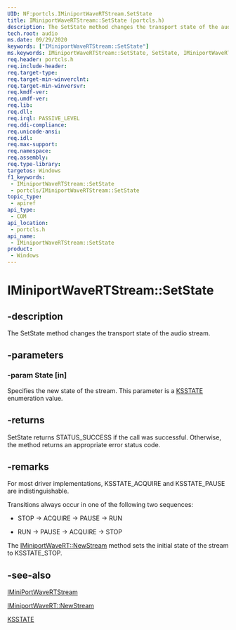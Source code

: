 ```yaml
---
UID: NF:portcls.IMiniportWaveRTStream.SetState
title: IMiniportWaveRTStream::SetState (portcls.h)
description: The SetState method changes the transport state of the audio stream.
tech.root: audio
ms.date: 09/29/2020
keywords: ["IMiniportWaveRTStream::SetState"]
ms.keywords: IMiniportWaveRTStream::SetState, SetState, IMiniportWaveRTStream.SetState, IMiniportWaveRTStream::SetState, IMiniportWaveRTStream.SetState
req.header: portcls.h
req.include-header: 
req.target-type: 
req.target-min-winverclnt: 
req.target-min-winversvr: 
req.kmdf-ver: 
req.umdf-ver: 
req.lib: 
req.dll: 
req.irql: PASSIVE_LEVEL
req.ddi-compliance: 
req.unicode-ansi: 
req.idl: 
req.max-support: 
req.namespace: 
req.assembly: 
req.type-library: 
targetos: Windows
f1_keywords:
 - IMiniportWaveRTStream::SetState
 - portcls/IMiniportWaveRTStream::SetState
topic_type:
 - apiref
api_type:
 - COM
api_location:
 - portcls.h
api_name:
 - IMiniportWaveRTStream::SetState
product:
 - Windows
---
```


# IMiniportWaveRTStream::SetState


## -description

The SetState method changes the transport state of the audio stream.

## -parameters

### -param State [in]



Specifies the new state of the stream. This parameter is a [KSSTATE](../ks/ne-ks-ksstate.md) enumeration value.

## -returns

SetState returns STATUS_SUCCESS if the call was successful. Otherwise, the method returns an appropriate error status code.

## -remarks

For most driver implementations, KSSTATE_ACQUIRE and KSSTATE_PAUSE are indistinguishable.

Transitions always occur in one of the following two sequences:

- STOP → ACQUIRE → PAUSE → RUN

- RUN → PAUSE → ACQUIRE → STOP

The [IMiniportWaveRT::NewStream](nf-portcls-iminiportwavert-newstream.md) method sets the initial state of the stream to KSSTATE_STOP.

## -see-also

[IMiniPortWaveRTStream](nn-portcls-iminiportwavertstream.md)

[IMiniportWaveRT::NewStream](nf-portcls-iminiportwavert-newstream.md)

[KSSTATE](../ks/ne-ks-ksstate.md)

